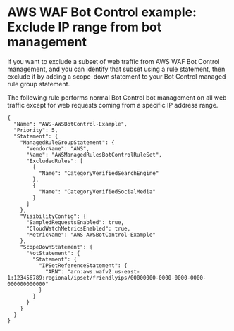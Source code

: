 # AWS WAF Bot Control example: Exclude IP range from bot management<a name="waf-bot-control-example-scope-down-ip"></a>

If you want to exclude a subset of web traffic from AWS WAF Bot Control management, and you can identify that subset using a rule statement, then exclude it by adding a scope\-down statement to your Bot Control managed rule group statement\. 

The following rule performs normal Bot Control bot management on all web traffic except for web requests coming from a specific IP address range\.

```
{
  "Name": "AWS-AWSBotControl-Example",
  "Priority": 5,
  "Statement": {
    "ManagedRuleGroupStatement": {
      "VendorName": "AWS",
      "Name": "AWSManagedRulesBotControlRuleSet",
      "ExcludedRules": [
        {
          "Name": "CategoryVerifiedSearchEngine"
        },
        {
          "Name": "CategoryVerifiedSocialMedia"
        }
      ]
    },
    "VisibilityConfig": {
      "SampledRequestsEnabled": true,
      "CloudWatchMetricsEnabled": true,
      "MetricName": "AWS-AWSBotControl-Example"
    },
    "ScopeDownStatement": {
      "NotStatement": {
        "Statement": {
          "IPSetReferenceStatement": {
            "ARN": "arn:aws:wafv2:us-east-1:123456789:regional/ipset/friendlyips/00000000-0000-0000-0000-000000000000"
          }
        }
      }
    }
  }
}
```